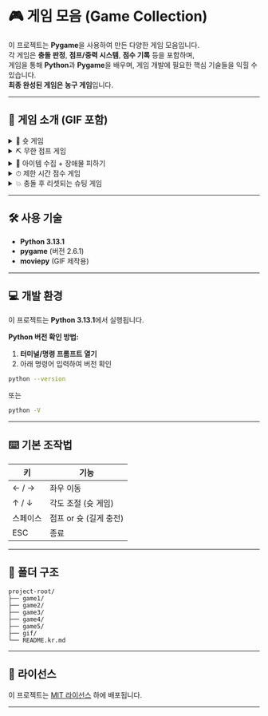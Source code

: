 
# 🎮 게임 모음 (Game Collection)

이 프로젝트는 **Pygame**을 사용하여 만든 다양한 게임 모음입니다.  
각 게임은 **충돌 판정**, **점프/중력 시스템**, **점수 기록** 등을 포함하며,  
게임을 통해 **Python**과 **Pygame**을 배우며, 게임 개발에 필요한 핵심 기술들을 익힐 수 있습니다.  
**최종 완성된 게임은 농구 게임**입니다.

---

## 🎥 게임 소개 (GIF 포함)

<details>
  <summary>🏀 슛 게임</summary>
  
  <img src="gif/game1.gif" width="600">
  
  **설명:**  
  각도와 파워를 조절해 공을 골대에 넣는 단순한 슈팅 게임입니다.

</details>

<details>
  <summary>⛏ 무한 점프 게임</summary>
  
  <img src="gif/game2.gif" width="600">
  
  **설명:**  
  계속 생성되는 발판을 밟고 최대한 높이 올라가는 점프 게임입니다.

</details>

<details>
  <summary>🍖 아이템 수집 + 장애물 피하기</summary>
  
  <img src="gif/game3.gif" width="600">
  
  **설명:**  
  아이템을 먹고 장애물을 피하며 점점 커지는 캐릭터를 조작하는 게임입니다.

</details>

<details>
  <summary>⏱ 제한 시간 점수 게임</summary>
  
  <img src="gif/game4.gif" width="600">
  
  **설명:**  
  60초 동안 최대한 많은 발판을 밟아 점수를 올리는 게임입니다.

</details>

<details>
  <summary>💥 충돌 후 리셋되는 슈팅 게임</summary>
  
  <img src="gif/game5.gif" width="600">
  
  **설명:**  
  공을 발사해 골대를 맞추는 게임으로, 공이 튕기거나 시간이 지나면 리셋됩니다.

</details>

---

## 🛠 사용 기술

- **Python 3.13.1**
- **pygame** (버전 2.6.1)
- **moviepy** (GIF 제작용)

---

## 💻 개발 환경

이 프로젝트는 **Python 3.13.1**에서 실행됩니다.

**Python 버전 확인 방법:**

1. **터미널/명령 프롬프트 열기**
2. 아래 명령어 입력하여 버전 확인

```bash
python --version
```

또는

```bash
python -V
```

---

## ⌨️ 기본 조작법

| 키         | 기능                  |
|------------|-----------------------|
| ← / →     | 좌우 이동             |
| ↑ / ↓     | 각도 조절 (슛 게임)    |
| 스페이스   | 점프 or 슛 (길게 충전) |
| ESC       | 종료                  |

---

## 📂 폴더 구조

```
project-root/
├── game1/
├── game2/
├── game3/
├── game4/
├── game5/
├── gif/
└── README.kr.md
```

---

## 📝 라이선스

이 프로젝트는 [MIT 라이선스](LICENSE) 하에 배포됩니다.

---
